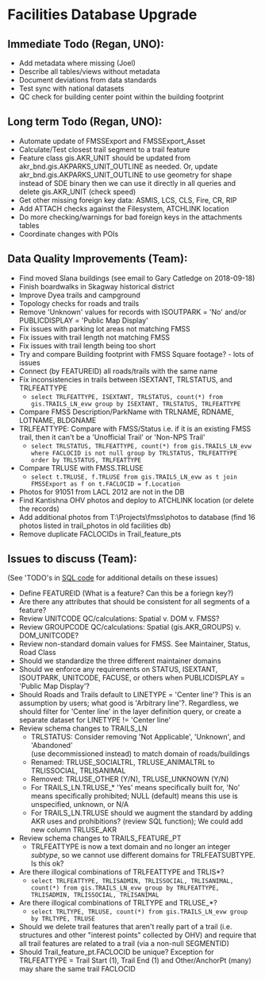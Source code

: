 Facilities Database Upgrade
===========================

Immediate Todo (Regan, UNO):
----------------------------
* Add metadata where missing (Joel)
* Describe all tables/views without metadata
* Document deviations from data standards
* Test sync with national datasets
* QC check for building center point within the building footprint


Long term Todo (Regan, UNO):
----------------------------
* Automate update of FMSSExport and FMSSExport_Asset
* Calculate/Test closest trail segment to a trail feature
* Feature class gis.AKR_UNIT should be updated from akr_bnd.gis.AKPARKS_UNIT_OUTLINE
  as needed.  Or, update akr_bnd.gis.AKPARKS_UNIT_OUTLINE to use geometry for shape
  instead of SDE binary then we can use it directly in all queries and delete
  gis.AKR_UNIT (check speed)
* Get other missing foreign key data: ASMIS, LCS, CLS, Fire, CR, RIP
* Add ATTACH checks against the Filesystem, ATCHLINK location
* Do more checking/warnings for bad foreign keys in the attachments tables
* Coordinate changes with POIs


Data Quality Improvements (Team):
---------------------------------
* Find moved Slana buildings (see email to Gary Catledge on 2018-09-18)
* Finish boardwalks in Skagway historical district
* Improve Dyea trails and campground
* Topology checks for roads and trails
* Remove 'Unknown' values for records with ISOUTPARK = 'No' and/or
  PUBLICDISPLAY = 'Public Map Display'
* Fix issues with parking lot areas not matching FMSS
* Fix issues with trail length not matching FMSS
* Fix issues with trail length being too short
* Try and compare Building footprint with FMSS Square footage? - lots of issues
* Connect (by FEATUREID) all roads/trails with the same name
* Fix inconsistencies in trails between ISEXTANT, TRLSTATUS, and TRLFEATTYPE
  - `select TRLFEATTYPE, ISEXTANT, TRLSTATUS, count(*) from gis.TRAILS_LN_evw group by ISEXTANT, TRLSTATUS, TRLFEATTYPE`
* Compare FMSS Description/ParkName with TRLNAME, RDNAME, LOTNAME, BLDGNAME
* TRLFEATTYPE: Compare with FMSS/Status i.e. if it is an existing FMSS trail,
  then it can't be a 'Unofficial Trail' or 'Non-NPS Trail'
  - `select TRLSTATUS, TRLFEATTYPE, count(*) from gis.TRAILS_LN_evw where FACLOCID is not null group by TRLSTATUS, TRLFEATTYPE order by TRLSTATUS, TRLFEATTYPE`
* Compare TRLUSE with FMSS.TRLUSE
  - `select t.TRLUSE, f.TRLUSE from gis.TRAILS_LN_evw as t join FMSSExport as f on t.FACLOCID = f.Location`
* Photos for 91051 from LACL 2012 are not in the DB
* Find Kantishna OHV photos and deploy to ATCHLINK location (or delete the records)
* Add additional photos from T:\Projects\fmss\photos to database (find 16 photos listed in trail_photos in old facilities db)
* Remove duplicate FACLOCIDs in Trail_feature_pts


Issues to discuss (Team):
-------------------------
(See 'TODO's in [SQL code](https://github.com/regan-sarwas/Building-QC/blob/master/New%20Schema%20Migration/NewViews.sql) for additional details on these issues)
* Define FEATUREID (What is a feature? Can this be a foriegn key?)
* Are there any attributes that should be consistent for all segments of a feature?
* Review UNITCODE QC/calculations: Spatial v. DOM v. FMSS?
* Review GROUPCODE QC/calculations: Spatial (gis.AKR_GROUPS) v. DOM_UNITCODE?
* Review non-standard domain values for FMSS. See Maintainer, Status, Road Class
* Should we standardize the three different maintainer domains
* Should we enforce any requirements on STATUS, ISEXTANT, ISOUTPARK, UNITCODE, FACUSE,
  or others when PUBLICDISPLAY = 'Public Map Display'?
* Should Roads and Trails default to LINETYPE = 'Center line'?  This is an assumption by
  users; what good is 'Arbitrary line'?. Regardless, we should filter for 'Center line' in
  the layer definition query, or create a separate dataset for LINETYPE != 'Center line'
* Review schema changes to TRAILS_LN
  - TRLSTATUS: Consider removing 'Not Applicable', 'Unknown', and 'Abandoned'  
    (use decommissioned instead) to match domain of roads/buildings
  - Renamed: TRLUSE_SOCIALTRL, TRLUSE_ANIMALTRL to TRLISSOCIAL, TRLISANIMAL
  - Removed: TRLUSE_OTHER (Y/N), TRLUSE_UNKNOWN (Y/N)
  - For TRAILS_LN.TRLUSE_* 'Yes' means specifically built for, 'No' means specifically
    prohibited; NULL (default) means this use is unspecified, unknown, or N/A
  - For TRAILS_LN.TRLUSE should we augment the standard by adding AKR uses and prohibitions?
    (review SQL function); We could add new column TRLUSE_AKR
* Review schema changes to TRAILS_FEATURE_PT
  - TRLFEATTYPE is now a text domain and no longer an integer *subtype*, so we cannot
    use different domains for TRLFEATSUBTYPE.  Is this ok?
* Are there illogical combinations of TRLFEATTYPE and TRLIS*?
  - `select TRLFEATTYPE, TRLISADMIN, TRLISSOCIAL, TRLISANIMAL, count(*) from gis.TRAILS_LN_evw group by TRLFEATTYPE, TRLISADMIN, TRLISSOCIAL, TRLISANIMAL`
* Are there illogical combinations of TRLTYPE and TRLUSE_*?
  - `select TRLTYPE, TRLUSE, count(*) from gis.TRAILS_LN_evw group by TRLTYPE, TRLUSE`
* Should we delete trail features that aren't really part of a trail (i.e. structures and other "interest points" collected by OHV)
  and require that all trail features are related to a trail (via a non-null SEGMENTID)
* Should Trail_feature_pt.FACLOCID be unique? Exception for TRLFEATTYPE = Trail Start (1), Trail End (1)
  and Other/AnchorPt (many) may share the same trail FACLOCID
